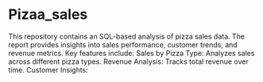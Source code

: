 # Pizaa_sales
This repository contains an SQL-based analysis of pizza sales data. The report provides insights into sales performance, customer trends, and revenue metrics. Key features include:  Sales by Pizza Type: Analyzes sales across different pizza types. Revenue Analysis: Tracks total revenue over time. Customer Insights: 
